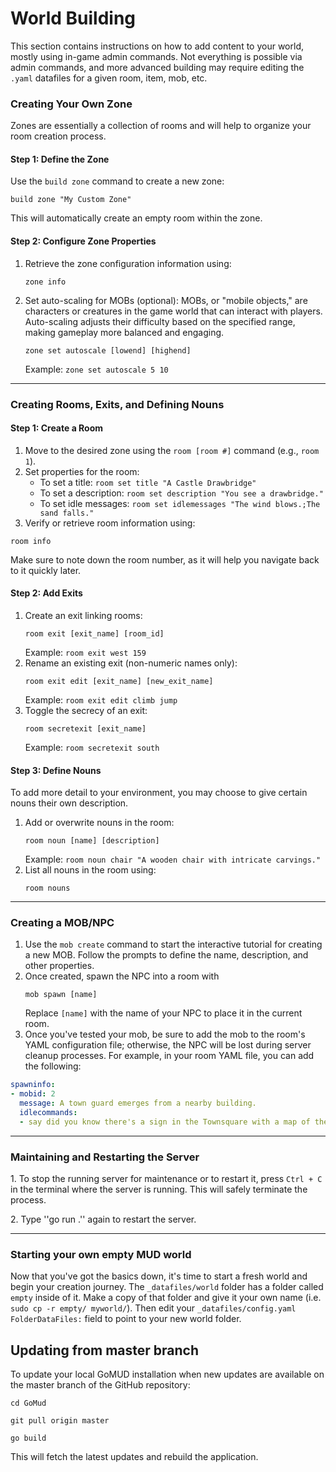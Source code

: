 # World Building

This section contains instructions on how to add content to your world, mostly using in-game admin commands.
Not everything is possible via admin commands, and more advanced building may require editing the `.yaml` datafiles for a given room, item, mob, etc.

### Creating Your Own Zone
Zones are essentially a collection of rooms and will help to organize your room creation process.

#### Step 1: Define the Zone

Use the `build zone` command to create a new zone:
   ```
   build zone "My Custom Zone"
   ```
   This will automatically create an empty room within the zone.

#### Step 2: Configure Zone Properties

1. Retrieve the zone configuration information using:
   ```
   zone info
   ```
2. Set auto-scaling for MOBs (optional): MOBs, or "mobile objects," are characters or creatures in the game world that can interact with players. Auto-scaling adjusts their difficulty based on the specified range, making gameplay more balanced and engaging.
   ```
   zone set autoscale [lowend] [highend]
   ```
   Example: `zone set autoscale 5 10`

---

### Creating Rooms, Exits, and Defining Nouns

#### Step 1: Create a Room

1. Move to the desired zone using the `room [room #]` command (e.g., `room 1`).
2. Set properties for the room:
   - To set a title: `room set title "A Castle Drawbridge"`
   - To set a description: `room set description "You see a drawbridge."`
   - To set idle messages: `room set idlemessages "The wind blows.;The sand falls."`
3. Verify or retrieve room information using:

```
room info
```

Make sure to note down the room number, as it will help you navigate back to it quickly later.

#### Step 2: Add Exits

1. Create an exit linking rooms:
   ```
   room exit [exit_name] [room_id]
   ```
   Example: `room exit west 159`
2. Rename an existing exit (non-numeric names only):
   ```
   room exit edit [exit_name] [new_exit_name]
   ```
   Example: `room exit edit climb jump`
3. Toggle the secrecy of an exit:
   ```
   room secretexit [exit_name]
   ```
   Example: `room secretexit south`

#### Step 3: Define Nouns
To add more detail to your environment, you may choose to give certain nouns their own description.

1. Add or overwrite nouns in the room:
   ```
   room noun [name] [description]
   ```
   Example: `room noun chair "A wooden chair with intricate carvings."`
2. List all nouns in the room using:
   ```
   room nouns
   ```

---

### Creating a MOB/NPC 

1. Use the `mob create` command to start the interactive tutorial for creating a new MOB. Follow the prompts to define the name, description, and other properties.
2. Once created, spawn the NPC into a room with
   ```
   mob spawn [name]
   ```
   Replace `[name]` with the name of your NPC to place it in the current room.&#x20;
3. Once you've tested your mob, be sure to add the mob to the room's YAML configuration file; otherwise, the NPC will be lost during server cleanup processes. For example, in your room YAML file, you can add the following:

```yaml
spawninfo:
- mobid: 2
  message: A town guard emerges from a nearby building.
  idlecommands:
  - say did you know there's a sign in the Townsquare with a map of the area?

```
---
### Maintaining and Restarting the Server

1\. To stop the running server for maintenance or to restart it, press `Ctrl + C` in the terminal where the server is running. This will safely terminate the process.

2\. Type ''go run .'' again to restart the server.

---
### Starting your own empty MUD world
Now that you've got the basics down, it's time to start a fresh world and begin your creation journey. 
The ``_datafiles/world`` folder has a folder called ``empty`` inside of it. Make a copy of that folder and give it your own name (i.e. ``sudo cp -r empty/ myworld/``).
Then edit your ``_datafiles/config.yaml`` ``FolderDataFiles:`` field to point to your new world folder.

## Updating from master branch
To update your local GoMUD installation when new updates are available on the master branch of the GitHub repository:

	cd GoMud

	git pull origin master

	go build

This will fetch the latest updates and rebuild the application.

